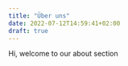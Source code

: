 ```yaml
---
title: "Über uns"
date: 2022-07-12T14:59:41+02:00
draft: true
---
```


Hi, welcome to our about section
